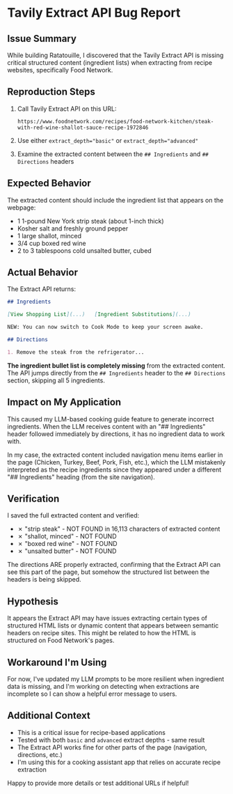 # Tavily Extract API Bug Report

## Issue Summary
While building Ratatouille, I discovered that the Tavily Extract API is missing critical structured content (ingredient lists) when extracting from recipe websites, specifically Food Network.

## Reproduction Steps

1. Call Tavily Extract API on this URL:
   ```
   https://www.foodnetwork.com/recipes/food-network-kitchen/steak-with-red-wine-shallot-sauce-recipe-1972846
   ```

2. Use either `extract_depth="basic"` or `extract_depth="advanced"`

3. Examine the extracted content between the `## Ingredients` and `## Directions` headers

## Expected Behavior

The extracted content should include the ingredient list that appears on the webpage:
- 1 1-pound New York strip steak (about 1-inch thick)
- Kosher salt and freshly ground pepper
- 1 large shallot, minced
- 3/4 cup boxed red wine
- 2 to 3 tablespoons cold unsalted butter, cubed

## Actual Behavior

The Extract API returns:
```markdown
## Ingredients

[View Shopping List](...)   [Ingredient Substitutions](...)

NEW: You can now switch to Cook Mode to keep your screen awake.

## Directions

1. Remove the steak from the refrigerator...
```

**The ingredient bullet list is completely missing** from the extracted content. The API jumps directly from the `## Ingredients` header to the `## Directions` section, skipping all 5 ingredients.

## Impact on My Application

This caused my LLM-based cooking guide feature to generate incorrect ingredients. When the LLM receives content with an "## Ingredients" header followed immediately by directions, it has no ingredient data to work with.

In my case, the extracted content included navigation menu items earlier in the page (Chicken, Turkey, Beef, Pork, Fish, etc.), which the LLM mistakenly interpreted as the recipe ingredients since they appeared under a different "## Ingredients" heading (from the site navigation).

## Verification

I saved the full extracted content and verified:
- ✗ "strip steak" - NOT FOUND in 16,113 characters of extracted content
- ✗ "shallot, minced" - NOT FOUND
- ✗ "boxed red wine" - NOT FOUND
- ✗ "unsalted butter" - NOT FOUND

The directions ARE properly extracted, confirming that the Extract API can see this part of the page, but somehow the structured list between the headers is being skipped.

## Hypothesis

It appears the Extract API may have issues extracting certain types of structured HTML lists or dynamic content that appears between semantic headers on recipe sites. This might be related to how the HTML is structured on Food Network's pages.

## Workaround I'm Using

For now, I've updated my LLM prompts to be more resilient when ingredient data is missing, and I'm working on detecting when extractions are incomplete so I can show a helpful error message to users.

## Additional Context

- This is a critical issue for recipe-based applications
- Tested with both `basic` and `advanced` extract depths - same result
- The Extract API works fine for other parts of the page (navigation, directions, etc.)
- I'm using this for a cooking assistant app that relies on accurate recipe extraction

Happy to provide more details or test additional URLs if helpful!
